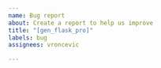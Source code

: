 ```yaml
---
name: Bug report
about: Create a report to help us improve
title: "[gen_flask_pro]"
labels: bug
assignees: vroncevic

---
```



